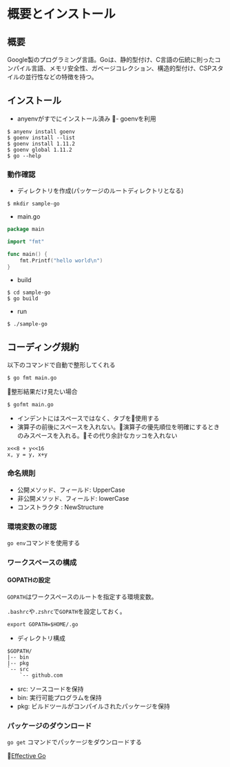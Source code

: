 # 概要とインストール

## 概要

Google製のプログラミング言語。Goは、静的型付け、C言語の伝統に則ったコンパイル言語、メモリ安全性、ガベージコレクション、構造的型付け、CSPスタイルの並行性などの特徴を持つ。

## インストール

- anyenvがすでにインストール済み
- goenvを利用

```
$ anyenv install goenv
$ goenv install --list
$ goenv install 1.11.2
$ goenv global 1.11.2
$ go --help
```

### 動作確認

- ディレクトリを作成(パッケージのルートディレクトリとなる)

```
$ mkdir sample-go
```

- main.go

```go
package main

import "fmt"

func main() {
	fmt.Printf("hello world\n")
}
```

- build

```
$ cd sample-go
$ go build
```

- run

```
$ ./sample-go
```

## コーディング規約

以下のコマンドで自動で整形してくれる

```
$ go fmt main.go
```

整形結果だけ見たい場合

```
$ gofmt main.go
```

- インデントにはスペースではなく、タブを使用する
- 演算子の前後にスペースを入れない。演算子の優先順位を明確にするときのみスペースを入れる。その代り余計なカッコを入れない

```
x<<8 + y<<16
x, y = y, x+y
```

### 命名規則

- 公開メソッド、フィールド: UpperCase
- 非公開メソッド、フィールド: lowerCase
- コンストラクタ : NewStructure

### 環境変数の確認

`go env`コマンドを使用する

### ワークスペースの構成

#### GOPATHの設定

`GOPATH`はワークスペースのルートを指定する環境変数。  

`.bashrc`や`.zshrc`で`GOPATH`を設定しておく。

```
export GOPATH=$HOME/.go
```


- ディレクトリ構成

```
$GOPATH/
|-- bin
|-- pkg
`-- src
    `-- github.com
```

- src: ソースコードを保持
- bin: 実行可能プログラムを保持
- pkg: ビルドツールがコンパイルされたパッケージを保持

### パッケージのダウンロード

`go get` コマンドでパッケージをダウンロードする


[Effective Go](https://golang.org/doc/effective_go.html#formatting)


